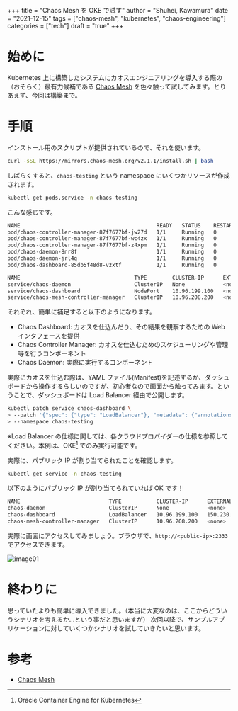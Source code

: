 +++
title = "Chaos Mesh を OKE で試す"
author = "Shuhei, Kawamura"
date = "2021-12-15"
tags = ["chaos-mesh", "kubernetes", "chaos-engineering"]
categories = ["tech"]
draft = "true"
+++

# 始めに

Kubernetes 上に構築したシステムにカオスエンジニアリングを導入する際の（おそらく）最有力候補である [Chaos Mesh](https://chaos-mesh.org/) を色々触って試してみます。とりあえず、今回は構築まで。

# 手順

インストール用のスクリプトが提供されているので、それを使います。

```bash
curl -sSL https://mirrors.chaos-mesh.org/v2.1.1/install.sh | bash
```

しばらくすると、`chaos-testing` という namespace にいくつかリソースが作成されます。

```bash
kubectl get pods,service -n chaos-testing
```

こんな感じです。

```bash
NAME                                           READY   STATUS    RESTARTS   AGE
pod/chaos-controller-manager-87f7677bf-jw27d   1/1     Running   0          11m
pod/chaos-controller-manager-87f7677bf-wc4zx   1/1     Running   0          11m
pod/chaos-controller-manager-87f7677bf-z4xpm   1/1     Running   0          11m
pod/chaos-daemon-8nr8f                         1/1     Running   0          11m
pod/chaos-daemon-jrl4q                         1/1     Running   0          11m
pod/chaos-dashboard-85db5f48d8-vzxtf           1/1     Running   0          11m

NAME                                    TYPE        CLUSTER-IP      EXTERNAL-IP   PORT(S)                                 AGE
service/chaos-daemon                    ClusterIP   None            <none>        31767/TCP,31766/TCP                     11m
service/chaos-dashboard                 NodePort    10.96.199.100   <none>        2333:32490/TCP                          11m
service/chaos-mesh-controller-manager   ClusterIP   10.96.208.200   <none>        443/TCP,10081/TCP,10082/TCP,10080/TCP   11m
```

それぞれ、簡単に補足すると以下のようになります。

- Chaos Dashboard: カオスを仕込んだり、その結果を観察するための Web インタフェースを提供
- Chaos Controller Manager: カオスを仕込むためのスケジューリングや管理等を行うコンポーネント
- Chaos Daemon: 実際に実行するコンポーネント

実際にカオスを仕込む際は、YAML ファイル(Manifest)を記述するか、ダッシュボードから操作するらしいのですが、初心者なので画面から触ってみます。ということで、ダッシュボードは Load Balancer 経由で公開します。

```bash
kubectl patch service chaos-dashboard \
> --patch '{"spec": {"type": "LoadBalancer"}, "metadata": {"annotations": {"service.beta.kubernetes.io/oci-load-balancer-shape": "flexible", "service.beta.kubernetes.io/oci-load-balancer-shape-flex-min": "10", "service.beta.kubernetes.io/oci-load-balancer-shape-flex-max": "20"}}}' \
> --namespace chaos-testing
```

※Load Balancer の仕様に関しては、各クラウドプロバイダーの仕様を参照してください。本例は、OKE[^1] でのみ実行可能です。

[^1]: Oracle Container Engine for Kubernetes

実際に、パブリック IP が割り当てられたことを確認します。

```bash
kubectl get service -n chaos-testing
```

以下のようにパブリック IP が割り当てられていれば OK です！

```bash
NAME                            TYPE           CLUSTER-IP      EXTERNAL-IP      PORT(S)                                 AGE
chaos-daemon                    ClusterIP      None            <none>           31767/TCP,31766/TCP                     25m
chaos-dashboard                 LoadBalancer   10.96.199.100   150.230.100.86   2333:32490/TCP                          25m
chaos-mesh-controller-manager   ClusterIP      10.96.208.200   <none>           443/TCP,10081/TCP,10082/TCP,10080/TCP   25m
```

実際に画面にアクセスしてみましょう。ブラウザで、`http://<public-ip>:2333`でアクセスできます。

![image01](https://shukawam.github.io/blog/img/2021/1215-chaos-mesh/image01.png)

# 終わりに

思っていたよりも簡単に導入できました。（本当に大変なのは、ここからどういうシナリオを考えるか...という事だと思いますが）
次回以降で、サンプルアプリケーションに対していくつかシナリオを試していきたいと思います。

# 参考

- [Chaos Mesh](https://chaos-mesh.org/docs/)
